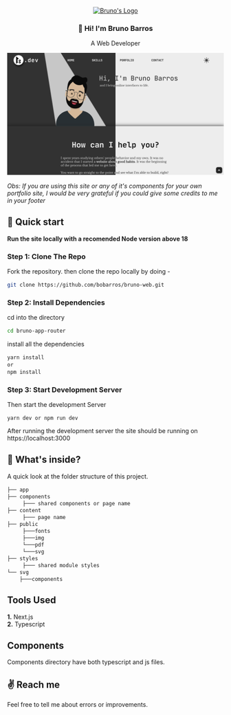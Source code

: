 <p align="center">
  <a href="https://brunobarros.dev">
    <img alt="Bruno's Logo" src="https://brunobarros.dev/img/favicon.png" width="128" />
  </a>
</p>
<h3 align="center">👋 Hi! I'm Bruno Barros</h2>
<p align="center">A Web Developer</p>

![Bruno Barros Site Preview](./public/img/web_demo.png)

*Obs: If you are using this site or any of it's components for your own portfolio site, I would be very grateful if you could give some credits to me in your footer*

## :rocket: Quick start

**Run the site locally with a recomended Node version above 18**

### Step 1: Clone The Repo

Fork the repository. then clone the repo locally by doing -

```bash
git clone https://github.com/bobarros/bruno-web.git
```

### Step 2: Install Dependencies

cd into the directory

```bash
cd bruno-app-router
```

install all the dependencies
```bash
yarn install
or
npm install
```

### Step 3: Start Development Server

Then start the development Server
```
yarn dev or npm run dev
```
After running the development server the site should be running on https://localhost:3000


## :open_file_folder: What's inside?

A quick look at the folder structure of this project.

    ├── app
    ├── components
         ├─── shared components or page name
    ├── content
         ├─── page name
    ├── public
         ├───fonts
         ├───img
         └───pdf
         └───svg
    ├── styles
         ├─── shared module styles
    └── svg
        ├───components

## Tools Used

**1.** Next.js \
**2.** Typescript

## Components

Components directory have both typescript and js files.

## :v: Reach me

Feel free to tell me about errors or improvements.